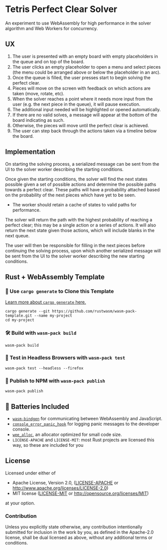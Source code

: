 # Tetris Perfect Clear Solver

An experiment to use WebAssembly for high performance in the solver algorithm and Web Workers for concurrency.

## UX

1. The user is presented with an empty board with empty placeholders in the queue and on top of the board.
2. The user clicks an empty placeholder to open a menu and select pieces (the menu could be arranged above or below the placeholder in an arc).
3. Once the queue is filled, the user presses start to begin solving the perfect clear.
4. Pieces will move on the screen with feedback on which actions are taken (move, rotate, etc).
5. When the solver reaches a point where it needs more input from the user (e.g. the next piece in the queue), it will pause execution.
6. The additional input needed will be highlighted or opened automatically.
7. If there are no valid solves, a message will appear at the bottom of the board indicating as such.
8. Otherwise, the pieces will move until the perfect clear is achieved.
9. The user can step back through the actions taken via a timeline below the board.

## Implementation

On starting the solving process, a serialized message can be sent from the UI to the solver worker describing the starting conditions.

Once given the starting conditions, the solver will find the next states possible given a set of possible actions and determine the possible paths towards a perfect clear. These paths will have a probability attached based on the probability of the next pieces which have yet to be seen.

- The worker should retain a cache of states to valid paths for performance.

The solver will return the path with the highest probability of reaching a perfect clear; this may be a single action or a series of actions. It will also return the next state given those actions, which will include blanks in the next queue.

The user will then be responsible for filling in the next pieces before continuing the solving process, upon which another serialized message will be sent from the UI to the solver worker describing the new starting conditions.

## Rust + WebAssembly Template

### 🐑 Use `cargo generate` to Clone this Template

[Learn more about `cargo generate` here.](https://github.com/ashleygwilliams/cargo-generate)

```
cargo generate --git https://github.com/rustwasm/wasm-pack-template.git --name my-project
cd my-project
```

### 🛠️ Build with `wasm-pack build`

```
wasm-pack build
```

### 🔬 Test in Headless Browsers with `wasm-pack test`

```
wasm-pack test --headless --firefox
```

### 🎁 Publish to NPM with `wasm-pack publish`

```
wasm-pack publish
```

## 🔋 Batteries Included

- [`wasm-bindgen`](https://github.com/rustwasm/wasm-bindgen) for communicating
  between WebAssembly and JavaScript.
- [`console_error_panic_hook`](https://github.com/rustwasm/console_error_panic_hook)
  for logging panic messages to the developer console.
- [`wee_alloc`](https://github.com/rustwasm/wee_alloc), an allocator optimized
  for small code size.
- `LICENSE-APACHE` and `LICENSE-MIT`: most Rust projects are licensed this way, so these are included for you

## License

Licensed under either of

- Apache License, Version 2.0, ([LICENSE-APACHE](LICENSE-APACHE) or http://www.apache.org/licenses/LICENSE-2.0)
- MIT license ([LICENSE-MIT](LICENSE-MIT) or http://opensource.org/licenses/MIT)

at your option.

### Contribution

Unless you explicitly state otherwise, any contribution intentionally
submitted for inclusion in the work by you, as defined in the Apache-2.0
license, shall be dual licensed as above, without any additional terms or
conditions.
